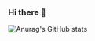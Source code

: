### Hi there 👋

![Anurag's GitHub stats](https://github-readme-stats.vercel.app/api?username=anuraghazra&show_icons=true&theme=highcontrast)








